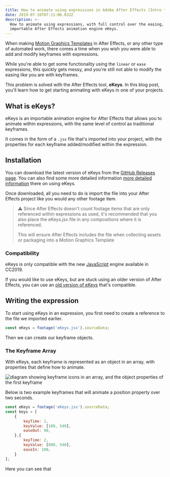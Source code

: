 ```yaml
---
title: How to animate using expressions in Adobe After Effects (Intro to eKeys)
date: 2019-07-16T07:11:06.032Z
description: >-
  How to animate using expressions, with full control over the easing, with the
  importable After Effects animation engine eKeys.
---
```

When making [Motion Graphics Templates](https://helpx.adobe.com/au/after-effects/using/creating-motion-graphics-templates.html) in After Effects, or any other type of automated work, there comes a time when you wish you were able to add and modify keyframes with expressions. 

While you're able to get some functionality using the `linear` or `ease` expressions, this quickly gets messy, and you're still not able to modify the easing like you are with keyframes.

This problem is solved with the After Effects tool, **eKeys**. In this blog post, you'll learn how to get starting animating with eKeys in one of your projects.

## What is eKeys?

eKeys is an importable animation engine for After Effects that allows you to animate within expressions, with the same level of control as traditional keyframes.

It comes in the form of a `.jsx` file that's imported into your project, with the properties for each keyframe added/modified within the expression.

## Installation

You can download the latest version of eKeys from the [GitHub Releases page](https://github.com/motiondeveloper/eKeys/releases). You can also find some more detailed information [more detailed information](https://github.com/motiondeveloper/eKeys) there on using eKeys.

Once downloaded, all you need to do is import the file into your After Effects project like you would any other footage item.

> ⚠️ Since After Effects doesn't count footage items that are only referenced within expressions as used, it's recommended that you also place the eKeys.jsx file in any compositions where it is referenced.
>
> This will ensure After Effects includes the file when collecting assets or packaging into a Motion Graphics Template

### Compatibility

eKeys is only compatible with the new [JavaScript](https://helpx.adobe.com/after-effects/using/expression-language-reference.html) engine available in CC2019.

If you would like to use eKeys, but are stuck using an older version of After Effects, you can use an [old version of eKeys](https://github.com/motiondeveloper/ekeys/tree/extendscript) that's compatible.

## Writing the expression

To start using eKeys in an expression, you first need to create a reference to the file we imported earlier.

```js
const eKeys = footage('eKeys.jsx').sourceData;
```

Then we can create our keyframe objects.

### The Keyframe Array

With eKeys, each keyframe is represented as an object in an array, with properties that define how to animate.

![diagram showing keyframe icons in an array, and the object properties of the first keyframe](/img/keyframe-array.svg "eKeys Keyframe Array")

Below is two example keyframes that will animate a position property over two seconds.

``` javascript
const eKeys = footage('eKeys.jsx').sourceData;
const keys = [
    {
        keyTime: 1,
        keyValue: [100, 540],
        easeOut: 90,
    },{
        keyTime: 2,
        keyValue: [800, 540],
        easeIn: 100,
    }
];
```

Here you can see that 
